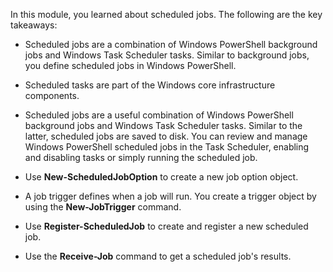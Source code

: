 In this module, you learned about scheduled jobs. The following are the key takeaways:

- Scheduled jobs are a combination of Windows PowerShell background jobs and Windows Task Scheduler tasks. Similar to background jobs, you define scheduled jobs in Windows PowerShell. 

- Scheduled tasks are part of the Windows core infrastructure components.

- Scheduled jobs are a useful combination of Windows PowerShell background jobs and Windows Task Scheduler tasks. Similar to the latter, scheduled jobs are saved to disk. You can review and manage Windows PowerShell scheduled jobs in the Task Scheduler, enabling and disabling tasks or simply running the scheduled job.

- Use **New-ScheduledJobOption** to create a new job option object. 

- A job trigger defines when a job will run. You create a trigger object by using the **New-JobTrigger** command. 

- Use **Register-ScheduledJob** to create and register a new scheduled job.

- Use the **Receive-Job** command to get a scheduled job's results.
